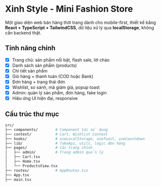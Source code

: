 # Xinh Style - Mini Fashion Store

Một giao diện web bán hàng thời trang dành cho mobile-first, thiết kế bằng **React + TypeScript + TailwindCSS**, dữ liệu xử lý qua **localStorage**, không cần backend thật.

## Tính năng chính

- [x] Trang chủ: sản phẩm nổi bật, flash sale, lời chào
- [x] Danh sách sản phẩm (products)
- [x] Chi tiết sản phẩm
- [x] Giỏ hàng + thanh toán (COD hoặc Bank)
- [x] Đơn hàng + trạng thái đơn
- [x] Wishlist, so sánh, mã giảm giá, popup toast
- [x] Admin: quản lý sản phẩm, đơn hàng, fake login
- [x] Hiệu ứng UI hiện đại, responsive

## Cấu trúc thư mục

```bash
src/
├── components/        # Component tái sử dụng
├── context/           # Cart, Wishlist Context
├── hooks/             # useLocalStorage, useToast, useCountdown
├── lib/               # fakeApi, utils, logic đơn hàng
├── pages/             # Các trang chính
│   ├── admin/         # Trang admin quản lý
│   ├── Cart.tsx       
│   ├── Home.tsx       
│   └── ProductsView.tsx  
├── routes/            # AppRoutes.tsx
├── App.tsx           
├── main.tsx

